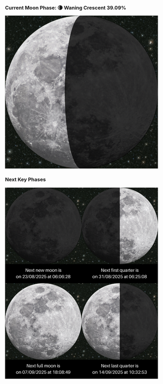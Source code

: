 ### Current Moon Phase: 🌘 Waning Crescent 39.09%
![Moon Phase](moonphase.png)
### Next Key Phases
![Gallery](gallery.png)